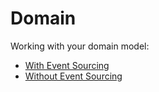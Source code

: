 # Domain

Working with your domain model:
- [With Event Sourcing](/With-Event-Sourcing)
- [Without Event Sourcing](/Without-Event-Sourcing)
